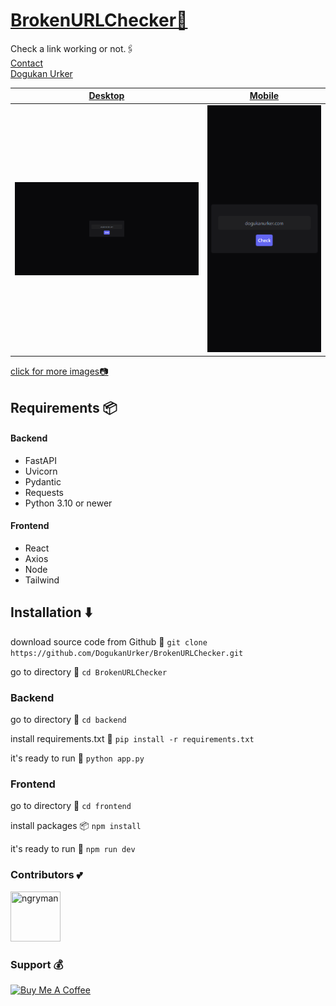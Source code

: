 # [BrokenURLChecker🔗](https://dogukanurker.com/brokenurlchecker)

Check a link working or not.🖇️
<br/>
[Contact](mailto:dogukanurker@icloud.com)<br/>
[Dogukan Urker](https://dogukanurker.com)

| [Desktop](https://github.com/DogukanUrker/BrokenURLChecker/tree/main/images/desktop) | [Mobile](https://github.com/DogukanUrker/BrokenURLChecker/tree/main/images/mobile) |
| :-----------------------------------------------------------------------------: | :---------------------------------------------------------------------------: |
|                    ![appDesktop](/images/desktop/index.png)                     |                    <img src="images/mobile/index.png" alt="appMobile" width="600"/>                   |

[click for more images📷](https://github.com/DogukanUrker/BrokenURLChecker/tree/main/images)


## Requirements 📦

#### Backend
- FastAPI
- Uvicorn
- Pydantic
- Requests
- Python 3.10 or newer

#### Frontend
- React
- Axios
- Node
- Tailwind

## Installation ⬇️

download source code from Github 💾
`git clone https://github.com/DogukanUrker/BrokenURLChecker.git`

go to directory 📁
`cd BrokenURLChecker`
### Backend

go to directory 📁
`cd backend`

install requirements.txt 🔽
`pip install -r requirements.txt`

it's ready to run 🎉
`python app.py`

### Frontend

go to directory 📁
`cd frontend`

install packages 📦
`npm install`

it's ready to run 🎉
`npm run dev`

### Contributors 💕

<a href="https://github.com/dogukanurker"><img src="https://avatars.githubusercontent.com/u/62756402" title="ngryman" width="80" height="80"></a>

### Support 💰

<a href="https://dogukanurker.com/donate" target="_blank"><img src="https://cdn.buymeacoffee.com/buttons/v2/arial-red.png" alt="Buy Me A Coffee" style="height: 60px !important;width: 217px !important;" ></a>